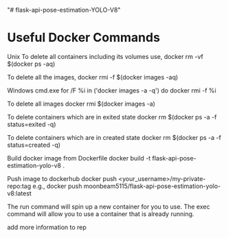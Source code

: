 "# flask-api-pose-estimation-YOLO-V8" 

# Useful Docker Commands
Unix
To delete all containers including its volumes use,
docker rm -vf $(docker ps -aq)

To delete all the images,
docker rmi -f $(docker images -aq)

Windows cmd.exe
for /F %i in ('docker images -a -q') do docker rmi -f %i

To delete all images
docker rmi $(docker images -a)

To delete containers which are in exited state
docker rm $(docker ps -a -f status=exited -q)

To delete containers which are in created state
docker rm $(docker ps -a -f status=created -q)

Build docker image from Dockerfile
docker build -t flask-api-pose-estimation-yolo-v8 .

Push image to dockerhub
docker push <your_username>/my-private-repo:tag
e.g., docker push moonbeam5115/flask-api-pose-estimation-yolo-v8:latest

The run command will spin up a new container for you to use.
The exec command will allow you to use a container that is already running.

add more information to rep